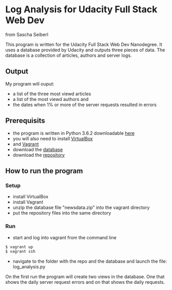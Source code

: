 # Log Analysis for Udacity Full Stack Web Dev
from Sascha Seiberl

This program is written for the Udacity Full Stack Web Dev Nanodegree. It uses
a database provided by Udacity and outputs three pieces of data. The database is a
collection of articles, authors and server logs.

## Output
My program will ouput:
- a list of the three most viewd articles
- a list of the most viewd authors and
- the dates when 1% or more of the server requests resulted in errors

## Prerequisits
- the program is written in Python 3.6.2 downloadable [here](https://www.python.org/downloads/)
- you will also need to install [VirtualBox](https://www.virtualbox.org/wiki/Downloads)
- and [Vagrant](https://www.vagrantup.com/downloads.html)
- download the [database](https://d17h27t6h515a5.cloudfront.net/topher/2016/August/57b5f748_newsdata/newsdata.zip)
- download the [repository](https://github.com/SaschaSei/log_analysis_udacity.git)

## How to run the program

### Setup
- install VirtualBox
- install Vagrant
- unzip the database file "newsdata.zip" into the vagrant directory
- put the repository files into the same directory

### Run
- start and log into vagrant from the command line
```sh
$ vagrant up
$ vagrant ssh
```
- navigate to the folder with the repo and the database and launch the file:
log_analysis.py

On the first run the program will create two views in the database.
One that shows the daily server request errors and on that shows the daily requests.
